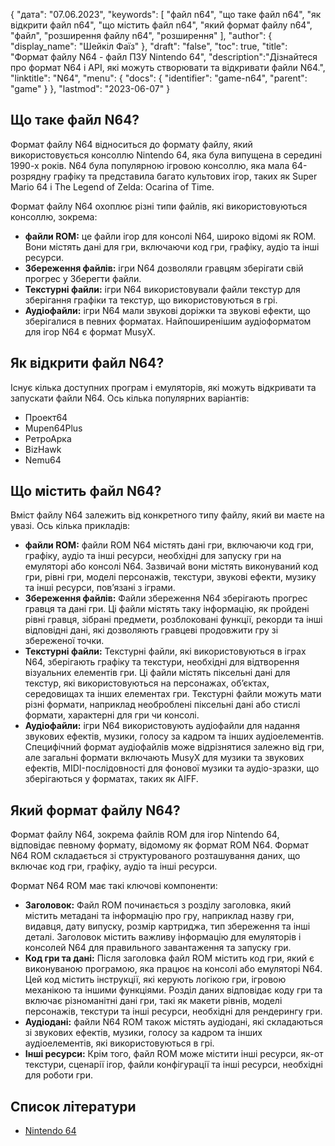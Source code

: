 {
"дата": "07.06.2023",
  "keywords": [
"файл n64",
"що таке файл n64",
"як відкрити файл n64",
"що містить файл n64",
"який формат файлу n64",
"файл",
"розширення файлу n64",
"розширення"
],
  "author": {
"display_name": "Шейкіл Фаїз"
},
"draft": "false",
"toc": true,
"title": "Формат файлу N64 - файл ПЗУ Nintendo 64",
  "description":"Дізнайтеся про формат N64 і API, які можуть створювати та відкривати файли N64.",
"linktitle": "N64",
  "menu": {
    "docs": {
      "identifier": "game-n64",
      "parent": "game"
}
},
"lastmod": "2023-06-07"
}

## Що таке файл N64?

Формат файлу N64 відноситься до формату файлу, який використовується консоллю Nintendo 64, яка була випущена в середині 1990-х років. N64 була популярною ігровою консоллю, яка мала 64-розрядну графіку та представила багато культових ігор, таких як Super Mario 64 і The Legend of Zelda: Ocarina of Time.

Формат файлу N64 охоплює різні типи файлів, які використовуються консоллю, зокрема:

- **файли ROM:** це файли ігор для консолі N64, широко відомі як ROM. Вони містять дані для гри, включаючи код гри, графіку, аудіо та інші ресурси.
- **Збереження файлів:** ігри N64 дозволяли гравцям зберігати свій прогрес у Зберегти файли.
- **Текстурні файли:** ігри N64 використовували файли текстур для зберігання графіки та текстур, що використовуються в грі.
- **Аудіофайли:** ігри N64 мали звукові доріжки та звукові ефекти, що зберігалися в певних форматах. Найпоширенішим аудіоформатом для ігор N64 є формат MusyX.

## Як відкрити файл N64?

Існує кілька доступних програм і емуляторів, які можуть відкривати та запускати файли N64. Ось кілька популярних варіантів:

- Проект64
- Mupen64Plus
- РетроАрка
- BizHawk
- Nemu64

## Що містить файл N64?

Вміст файлу N64 залежить від конкретного типу файлу, який ви маєте на увазі. Ось кілька прикладів:

- **файли ROM:** файли ROM N64 містять дані гри, включаючи код гри, графіку, аудіо та інші ресурси, необхідні для запуску гри на емуляторі або консолі N64. Зазвичай вони містять виконуваний код гри, рівні гри, моделі персонажів, текстури, звукові ефекти, музику та інші ресурси, пов’язані з іграми.
- **Збереження файлів:** Файли збереження N64 зберігають прогрес гравця та дані гри. Ці файли містять таку інформацію, як пройдені рівні гравця, зібрані предмети, розблоковані функції, рекорди та інші відповідні дані, які дозволяють гравцеві продовжити гру зі збереженої точки.
- **Текстурні файли:** Текстурні файли, які використовуються в іграх N64, зберігають графіку та текстури, необхідні для відтворення візуальних елементів гри. Ці файли містять піксельні дані для текстур, які використовуються на персонажах, об’єктах, середовищах та інших елементах гри. Текстурні файли можуть мати різні формати, наприклад необроблені піксельні дані або стислі формати, характерні для гри чи консолі.
- **Аудіофайли:** ігри N64 використовують аудіофайли для надання звукових ефектів, музики, голосу за кадром та інших аудіоелементів. Специфічний формат аудіофайлів може відрізнятися залежно від гри, але загальні формати включають MusyX для музики та звукових ефектів, MIDI-послідовності для фонової музики та аудіо-зразки, що зберігаються у форматах, таких як AIFF.

## Який формат файлу N64?

Формат файлу N64, зокрема файлів ROM для ігор Nintendo 64, відповідає певному формату, відомому як формат ROM N64. Формат N64 ROM складається зі структурованого розташування даних, що включає код гри, графіку, аудіо та інші ресурси.

Формат N64 ROM має такі ключові компоненти:

- **Заголовок:** Файл ROM починається з розділу заголовка, який містить метадані та інформацію про гру, наприклад назву гри, видавця, дату випуску, розмір картриджа, тип збереження та інші деталі. Заголовок містить важливу інформацію для емуляторів і консолей N64 для правильного завантаження та запуску гри.
- **Код гри та дані:** Після заголовка файл ROM містить код гри, який є виконуваною програмою, яка працює на консолі або емуляторі N64. Цей код містить інструкції, які керують логікою гри, ігровою механікою та іншими функціями. Розділ даних відповідає коду гри та включає різноманітні дані гри, такі як макети рівнів, моделі персонажів, текстури та інші ресурси, необхідні для рендерингу гри.
- **Аудіодані:** файли N64 ROM також містять аудіодані, які складаються зі звукових ефектів, музики, голосу за кадром та інших аудіоелементів, які використовуються в грі.
- **Інші ресурси:** Крім того, файл ROM може містити інші ресурси, як-от текстури, сценарії ігор, файли конфігурації та інші ресурси, необхідні для роботи гри.

## Список літератури
* [Nintendo 64](https://en.wikipedia.org/wiki/Nintendo_64)

